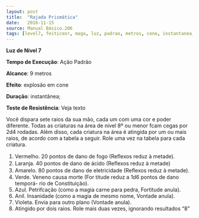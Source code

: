 ```yaml
---
layout: post
title:  "Rajada Prismática"
date:   2016-11-15
source: Manual Básico.206
tags: [level7, feiticeor, mago, luz, padrao, metros, cone, instantanea, dano]
---
```


**Luz de Nível 7**

**Tempo de Execução**: Ação Padrão

**Alcance**: 9 metros

**Efeito**: explosão em cone

**Duração**: instantânea;

**Teste de Resistência**: Veja texto

Você dispara sete raios da sua mão,
cada um com uma cor e poder diferente. Todas as criaturas na área de nível 8º ou menor
fcam cegas por 2d4 rodadas. Além disso,
cada criatura na área é atingida por um ou
mais raios, de acordo com a tabela a seguir.
Role uma vez na tabela para cada criatura.
1) Vermelho. 20 pontos de dano de
fogo (Reﬂexos reduz à metade).
2) Laranja. 40 pontos de dano de ácido (Reﬂexos reduz à metade)
3) Amarelo. 80 pontos de dano de eletricidade (Reﬂexos reduz à metade).
4) Verde. Veneno causa morte (For titude reduz a 1d6 pontos de dano temporá-
rio de Constituição).
5) Azul. Petrifcação (como a magia
carne para pedra, Fortitude anula).
6) Anil. Insanidade (como a magia de
mesmo nome, Vontade anula).
7) Violeta. Envia para outro plano
(Vontade anula).
8) Atingido por dois raios. Role mais
duas vezes, ignorando resultados “8”